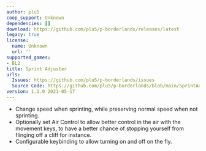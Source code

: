 ```yaml
---
author: plu5
coop_support: Unknown
dependencies: []
download: https://github.com/plu5/p-borderlands/releases/latest
legacy: true
license:
  name: Unknown
  url: ''
supported_games:
- BL2
title: Sprint Adjuster
urls:
  Issues: https://github.com/plu5/p-borderlands/issues
  Source Code: https://github.com/plu5/p-borderlands/blob/main/SprintAdjuster
version: 1.1.0 2021-05-17
---
```

- Change speed when sprinting, while preserving normal speed when not sprinting.
- Optionally set Air Control to allow better control in the air with the movement keys, to have a better chance of stopping yourself from flinging off a cliff for instance.
- Configurable keybinding to allow turning on and off on the fly.